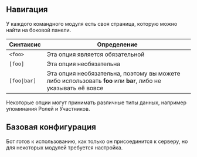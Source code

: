 ## Навигация

У каждого командного модуля есть своя страница, которую можно найти на боковой панели.

Синтаксис         | Определение                                                                                        
 ---------------- | -----------------------------------------------------------------------------------------------------------------
`<foo>`           | Эта опция является обязательной                                                                        
`[foo]`           | Эта опция необязательна                                                                         
`[foo\|bar]`      | Эта опция необязательна, поэтому вы можете либо использовать **foo** или **bar**, либо не указывать её вовсе    

Некоторые опции могут принимать различные типы данных, например упоминания Ролей и Участников.

## Базовая конфигурация

Бот готов к использованию, как только он присоединится к серверу, но для некоторых модулей требуется настройка.
